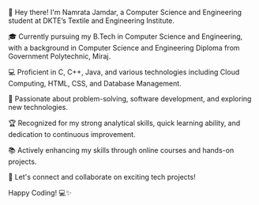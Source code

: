 
👋 Hey there! I'm Namrata Jamdar, a Computer Science and Engineering student at DKTE’s Textile and Engineering Institute.

🎓 Currently pursuing my B.Tech in Computer Science and Engineering, with a background in Computer Science and Engineering Diploma from Government Polytechnic, Miraj.

💻 Proficient in C, C++, Java, and various technologies including Cloud Computing, HTML, CSS, and Database Management.

🌟 Passionate about problem-solving, software development, and exploring new technologies.

🏆 Recognized for my strong analytical skills, quick learning ability, and dedication to continuous improvement.

📚 Actively enhancing my skills through online courses and hands-on projects.

💬 Let's connect and collaborate on exciting tech projects! 

Happy Coding! 💻✨
